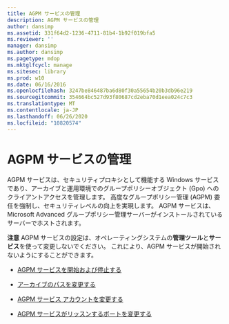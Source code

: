 ```yaml
---
title: AGPM サービスの管理
description: AGPM サービスの管理
author: dansimp
ms.assetid: 331f64d2-1236-4711-81b4-1b92f019bfa5
ms.reviewer: ''
manager: dansimp
ms.author: dansimp
ms.pagetype: mdop
ms.mktglfcycl: manage
ms.sitesec: library
ms.prod: w10
ms.date: 06/16/2016
ms.openlocfilehash: 3247be846487ba6d80f30a55654b20b3db96e219
ms.sourcegitcommit: 354664bc527d93f80687cd2eba70d1eea024c7c3
ms.translationtype: MT
ms.contentlocale: ja-JP
ms.lasthandoff: 06/26/2020
ms.locfileid: "10820574"
---
```

# AGPM サービスの管理


AGPM サービスは、セキュリティプロキシとして機能する Windows サービスであり、アーカイブと運用環境でのグループポリシーオブジェクト (Gpo) へのクライアントアクセスを管理します。 高度なグループポリシー管理 (AGPM) 委任を強制し、セキュリティレベルの向上を実現します。 AGPM サービスは、Microsoft Advanced グループポリシー管理サーバーがインストールされているサーバーでホストされます。

**注意** AGPM サービスの設定は、オペレーティングシステムの**管理ツール**と**サービス**を使って変更しないでください。 これにより、AGPM サービスが開始されないようにすることができます。

 

-   [AGPM サービスを開始および停止する](start-and-stop-the-agpm-service.md)

-   [アーカイブのパスを変更する](modify-the-archive-path.md)

-   [AGPM サービス アカウントを変更する](modify-the-agpm-service-account.md)

-   [AGPM サービスがリッスンするポートを変更する](modify-the-port-on-which-the-agpm-service-listens.md)

 

 





